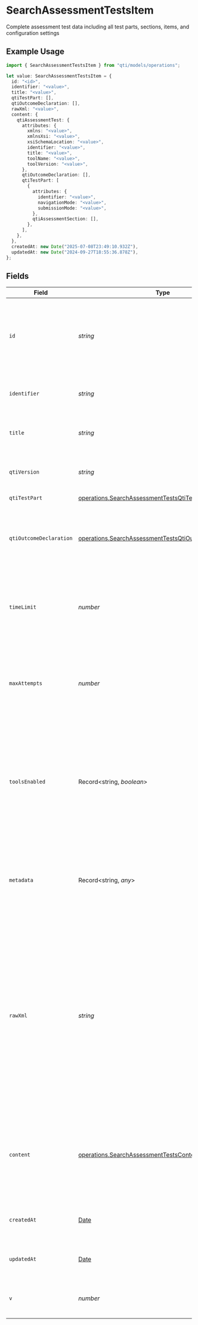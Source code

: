 # SearchAssessmentTestsItem

Complete assessment test data including all test parts, sections, items, and configuration settings

## Example Usage

```typescript
import { SearchAssessmentTestsItem } from "qti/models/operations";

let value: SearchAssessmentTestsItem = {
  id: "<id>",
  identifier: "<value>",
  title: "<value>",
  qtiTestPart: [],
  qtiOutcomeDeclaration: [],
  rawXml: "<value>",
  content: {
    qtiAssessmentTest: {
      attributes: {
        xmlns: "<value>",
        xmlnsXsi: "<value>",
        xsiSchemaLocation: "<value>",
        identifier: "<value>",
        title: "<value>",
        toolName: "<value>",
        toolVersion: "<value>",
      },
      qtiOutcomeDeclaration: [],
      qtiTestPart: [
        {
          attributes: {
            identifier: "<value>",
            navigationMode: "<value>",
            submissionMode: "<value>",
          },
          qtiAssessmentSection: [],
        },
      ],
    },
  },
  createdAt: new Date("2025-07-08T23:49:10.932Z"),
  updatedAt: new Date("2024-09-27T18:55:36.878Z"),
};
```

## Fields

| Field                                                                                                                                                                                                                                                                                                              | Type                                                                                                                                                                                                                                                                                                               | Required                                                                                                                                                                                                                                                                                                           | Description                                                                                                                                                                                                                                                                                                        |
| ------------------------------------------------------------------------------------------------------------------------------------------------------------------------------------------------------------------------------------------------------------------------------------------------------------------ | ------------------------------------------------------------------------------------------------------------------------------------------------------------------------------------------------------------------------------------------------------------------------------------------------------------------ | ------------------------------------------------------------------------------------------------------------------------------------------------------------------------------------------------------------------------------------------------------------------------------------------------------------------ | ------------------------------------------------------------------------------------------------------------------------------------------------------------------------------------------------------------------------------------------------------------------------------------------------------------------ |
| `id`                                                                                                                                                                                                                                                                                                               | *string*                                                                                                                                                                                                                                                                                                           | :heavy_check_mark:                                                                                                                                                                                                                                                                                                 | MongoDB document ID generated by the database when a new entity is added to a collection on the service provider.                                                                                                                                                                                                  |
| `identifier`                                                                                                                                                                                                                                                                                                       | *string*                                                                                                                                                                                                                                                                                                           | :heavy_check_mark:                                                                                                                                                                                                                                                                                                 | Unique identifier for the entity on the service provider.                                                                                                                                                                                                                                                          |
| `title`                                                                                                                                                                                                                                                                                                            | *string*                                                                                                                                                                                                                                                                                                           | :heavy_check_mark:                                                                                                                                                                                                                                                                                                 | Human-readable title of the entity on the service provider.                                                                                                                                                                                                                                                        |
| `qtiVersion`                                                                                                                                                                                                                                                                                                       | *string*                                                                                                                                                                                                                                                                                                           | :heavy_minus_sign:                                                                                                                                                                                                                                                                                                 | Version of the specification used for this assessment test                                                                                                                                                                                                                                                         |
| `qtiTestPart`                                                                                                                                                                                                                                                                                                      | [operations.SearchAssessmentTestsQtiTestPart](../../models/operations/searchassessmenttestsqtitestpart.md)[]                                                                                                                                                                                                       | :heavy_check_mark:                                                                                                                                                                                                                                                                                                 | N/A                                                                                                                                                                                                                                                                                                                |
| `qtiOutcomeDeclaration`                                                                                                                                                                                                                                                                                            | [operations.SearchAssessmentTestsQtiOutcomeDeclaration](../../models/operations/searchassessmenttestsqtioutcomedeclaration.md)[]                                                                                                                                                                                   | :heavy_check_mark:                                                                                                                                                                                                                                                                                                 | Array of outcome variable declarations for storing assessment results and computed values                                                                                                                                                                                                                          |
| `timeLimit`                                                                                                                                                                                                                                                                                                        | *number*                                                                                                                                                                                                                                                                                                           | :heavy_minus_sign:                                                                                                                                                                                                                                                                                                 | Time limit for the entire assessment test in seconds. When not specified, there is no time limit                                                                                                                                                                                                                   |
| `maxAttempts`                                                                                                                                                                                                                                                                                                      | *number*                                                                                                                                                                                                                                                                                                           | :heavy_minus_sign:                                                                                                                                                                                                                                                                                                 | Maximum number of attempts allowed for the assessment test. When not specified, unlimited attempts are allowed                                                                                                                                                                                                     |
| `toolsEnabled`                                                                                                                                                                                                                                                                                                     | Record<string, *boolean*>                                                                                                                                                                                                                                                                                          | :heavy_minus_sign:                                                                                                                                                                                                                                                                                                 | Configuration of assessment tools available to candidates. Each tool is represented as a key-value pair where the key is the tool name and the value indicates if it's enabled                                                                                                                                     |
| `metadata`                                                                                                                                                                                                                                                                                                         | Record<string, *any*>                                                                                                                                                                                                                                                                                              | :heavy_minus_sign:                                                                                                                                                                                                                                                                                                 | Additional custom metadata for extending entity properties beyond standard specification for QTI entities.                                                                                                                                                                                                         |
| `rawXml`                                                                                                                                                                                                                                                                                                           | *string*                                                                                                                                                                                                                                                                                                           | :heavy_check_mark:                                                                                                                                                                                                                                                                                                 | Raw XML representation of the entity, automatically generated from the JSON or XML sent when creating entities on the service provider. The rawxml field will contain all content sent when creating the entity on the service provider. This field is stable and should be used when working within this QTI API. |
| `content`                                                                                                                                                                                                                                                                                                          | [operations.SearchAssessmentTestsContent](../../models/operations/searchassessmenttestscontent.md)                                                                                                                                                                                                                 | :heavy_check_mark:                                                                                                                                                                                                                                                                                                 | Parsed XML content structure for the assessment test. For production use, rawXml is recommended over this parsed structure.                                                                                                                                                                                        |
| `createdAt`                                                                                                                                                                                                                                                                                                        | [Date](https://developer.mozilla.org/en-US/docs/Web/JavaScript/Reference/Global_Objects/Date)                                                                                                                                                                                                                      | :heavy_check_mark:                                                                                                                                                                                                                                                                                                 | ISO 8601 timestamp when the entity was created                                                                                                                                                                                                                                                                     |
| `updatedAt`                                                                                                                                                                                                                                                                                                        | [Date](https://developer.mozilla.org/en-US/docs/Web/JavaScript/Reference/Global_Objects/Date)                                                                                                                                                                                                                      | :heavy_check_mark:                                                                                                                                                                                                                                                                                                 | ISO 8601 timestamp when the entity was last updated                                                                                                                                                                                                                                                                |
| `v`                                                                                                                                                                                                                                                                                                                | *number*                                                                                                                                                                                                                                                                                                           | :heavy_minus_sign:                                                                                                                                                                                                                                                                                                 | MongoDB version key for optimistic concurrency control                                                                                                                                                                                                                                                             |